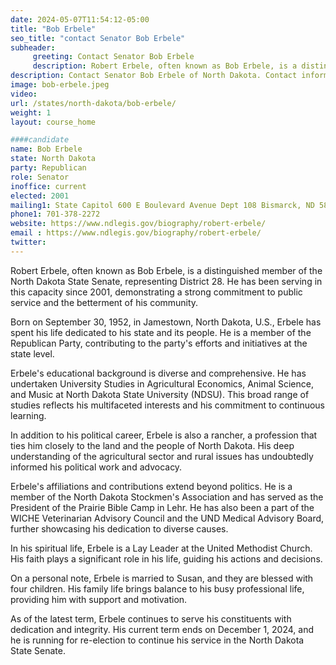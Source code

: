 ```yaml
---
date: 2024-05-07T11:54:12-05:00
title: "Bob Erbele"
seo_title: "contact Senator Bob Erbele"
subheader:
     greeting: Contact Senator Bob Erbele
     description: Robert Erbele, often known as Bob Erbele, is a distinguished member of the North Dakota State Senate, representing District 28. He has been serving in this capacity since 2001, demonstrating a strong commitment to public service and the betterment of his community.
description: Contact Senator Bob Erbele of North Dakota. Contact information for Bob Erbele includes email address, phone number, and mailing address.
image: bob-erbele.jpeg
video:
url: /states/north-dakota/bob-erbele/
weight: 1
layout: course_home

####candidate
name: Bob Erbele
state: North Dakota
party: Republican
role: Senator
inoffice: current
elected: 2001
mailing1: State Capitol 600 E Boulevard Avenue Dept 108 Bismarck, ND 58505-0360
phone1: 701-378-2272
website: https://www.ndlegis.gov/biography/robert-erbele/
email : https://www.ndlegis.gov/biography/robert-erbele/
twitter:
---
```

Robert Erbele, often known as Bob Erbele, is a distinguished member of the North Dakota State Senate, representing District 28. He has been serving in this capacity since 2001, demonstrating a strong commitment to public service and the betterment of his community.

Born on September 30, 1952, in Jamestown, North Dakota, U.S., Erbele has spent his life dedicated to his state and its people. He is a member of the Republican Party, contributing to the party's efforts and initiatives at the state level.

Erbele's educational background is diverse and comprehensive. He has undertaken University Studies in Agricultural Economics, Animal Science, and Music at North Dakota State University (NDSU). This broad range of studies reflects his multifaceted interests and his commitment to continuous learning.

In addition to his political career, Erbele is also a rancher, a profession that ties him closely to the land and the people of North Dakota. His deep understanding of the agricultural sector and rural issues has undoubtedly informed his political work and advocacy.

Erbele's affiliations and contributions extend beyond politics. He is a member of the North Dakota Stockmen's Association and has served as the President of the Prairie Bible Camp in Lehr. He has also been a part of the WICHE Veterinarian Advisory Council and the UND Medical Advisory Board, further showcasing his dedication to diverse causes.

In his spiritual life, Erbele is a Lay Leader at the United Methodist Church. His faith plays a significant role in his life, guiding his actions and decisions.

On a personal note, Erbele is married to Susan, and they are blessed with four children. His family life brings balance to his busy professional life, providing him with support and motivation.

As of the latest term, Erbele continues to serve his constituents with dedication and integrity. His current term ends on December 1, 2024, and he is running for re-election to continue his service in the North Dakota State Senate.
